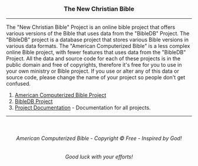 <h3 align="center">The New Christian Bible</h3>

---
The "New Christian Bible" Project is an online bible project that offers various versions of the Bible that uses data from the "BibleDB" Project. The "BibleDB" project is a database project that stores various Bible versions in various data formats. The "American Computerized Bible" is a less complex online Bible project, with fewer features that uses data from the "BibleDB" Project. All the data and source code for each of these projects is in the public domain and free of copyrights, therefore it's free for you to use in your own ministry or Bible project. If you use or alter any of this data or source code, please change the name of your project so people don't get confused.

1. [American Computerized Bible Project](https://github.com/ACB-Bible/AmericanComputerizedBible)
2. [BibleDB Project](https://github.com/ACB-Bible/BibleDB)
3. [Project Documentation](https://github.com/ACB-Bible/Bible-Code) - Documentation for all projects.
---

<br>

<h6 align="center" title="God's Word Is Not For Sale">American Computerized Bible - Copyright © Free - Inspired by God!</h3>
<h6 align="center">Good luck with your efforts!</h6>
